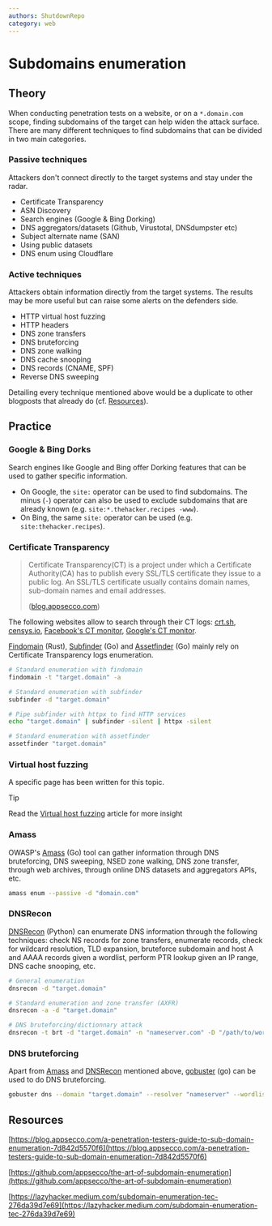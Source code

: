 ```yaml
---
authors: ShutdownRepo
category: web
---
```


# Subdomains enumeration

## Theory

When conducting penetration tests on a website, or on a `*.domain.com` scope, finding subdomains of the target can help widen the attack surface. There are many different techniques to find subdomains that can be divided in two main categories.

### Passive techniques

Attackers don't connect directly to the target systems and stay under the radar.

* Certificate Transparency
* ASN Discovery
* Search engines (Google & Bing Dorking)
* DNS aggregators/datasets (Github, Virustotal, DNSdumpster etc)
* Subject alternate name (SAN)
* Using public datasets
* DNS enum using Cloudflare

### Active techniques

Attackers obtain information directly from the target systems. The results may be more useful but can raise some alerts on the defenders side.

* HTTP virtual host fuzzing
* HTTP headers
* DNS zone transfers
* DNS bruteforcing
* DNS zone walking
* DNS cache snooping
* DNS records (CNAME, SPF)
* Reverse DNS sweeping

Detailing every technique mentioned above would be a duplicate to other blogposts that already do (cf. [Resources](domains-enumeration.md#references)).

## Practice

### Google & Bing Dorks

Search engines like Google and Bing offer Dorking features that can be used to gather specific information.

* On Google, the `site:` operator can be used to find subdomains. The minus (`-`) operator can also be used to exclude subdomains that are already known (e.g. `site:*.thehacker.recipes -www`).
* On Bing, the same `site:` operator can be used (e.g. `site:thehacker.recipes`).

### Certificate Transparency

> Certificate Transparency(CT) is a project under which a Certificate Authority(CA) has to publish every SSL/TLS certificate they issue to a public log. An SSL/TLS certificate usually contains domain names, sub-domain names and email addresses.
>
> ([blog.appsecco.com](https://blog.appsecco.com/))

The following websites allow to search through their CT logs: [crt.sh](https://crt.sh/), [censys.io](https://censys.io/), [Facebook's CT monitor](https://developers.facebook.com/tools/ct/), [Google's CT monitor](https://transparencyreport.google.com/https/certificates).

[Findomain](https://github.com/Findomain/Findomain) (Rust), [Subfinder](https://github.com/projectdiscovery/subfinder) (Go) and [Assetfinder](https://github.com/tomnomnom/assetfinder) (Go) mainly rely on Certificate Transparency logs enumeration.

```bash
# Standard enumeration with findomain
findomain -t "target.domain" -a

# Standard enumeration with subfinder
subfinder -d "target.domain"

# Pipe subfinder with httpx to find HTTP services
echo "target.domain" | subfinder -silent | httpx -silent

# Standard enumeration with assetfinder
assetfinder "target.domain"
```

### Virtual host fuzzing

A specific page has been written for this topic.


> [!TIP]
> Read the [Virtual host fuzzing](virtual-host-fuzzing.md) article for more insight


### Amass

OWASP's [Amass](https://github.com/OWASP/Amass) (Go) tool can gather information through DNS bruteforcing, DNS sweeping, NSED zone walking, DNS zone transfer, through web archives, through online DNS datasets and aggregators APIs, etc.

```bash
amass enum --passive -d "domain.com"
```

### DNSRecon

[DNSRecon](https://github.com/darkoperator/dnsrecon) (Python) can enumerate DNS information through the following techniques: check NS records for zone transfers, enumerate records, check for wildcard resolution, TLD expansion, bruteforce subdomain and host A and AAAA records given a wordlist, perform PTR lookup given an IP range, DNS cache snooping, etc.

```bash
# General enumeration
dnsrecon -d "target.domain"

# Standard enumeration and zone transfer (AXFR)
dnsrecon -a -d "target.domain"

# DNS bruteforcing/dictionnary attack
dnsrecon -t brt -d "target.domain" -n "nameserver.com" -D "/path/to/wordlist"
```

### DNS bruteforcing

Apart from [Amass](domains-enumeration.md#amass) and [DNSRecon](domains-enumeration.md#dnsrecord) mentioned above, [gobuster](https://github.com/OJ/gobuster) (go) can be used to do DNS bruteforcing.

```bash
gobuster dns --domain "target.domain" --resolver "nameserver" --wordlist "/path/to/wordlist" 
```

## Resources

[https://blog.appsecco.com/a-penetration-testers-guide-to-sub-domain-enumeration-7d842d5570f6](https://blog.appsecco.com/a-penetration-testers-guide-to-sub-domain-enumeration-7d842d5570f6)

[https://github.com/appsecco/the-art-of-subdomain-enumeration](https://github.com/appsecco/the-art-of-subdomain-enumeration)

[https://lazyhacker.medium.com/subdomain-enumeration-tec-276da39d7e69](https://lazyhacker.medium.com/subdomain-enumeration-tec-276da39d7e69)